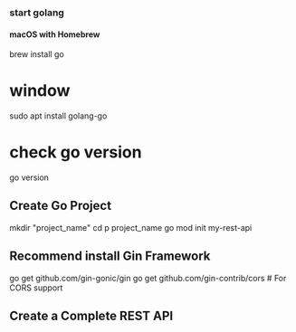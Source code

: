 
### start golang
#### macOS with Homebrew
brew install go

# window
sudo apt install golang-go


# check go version
go version



## Create Go Project
mkdir "project_name"
cd p project_name
go mod init my-rest-api

## Recommend install Gin Framework

go get github.com/gin-gonic/gin
go get github.com/gin-contrib/cors  # For CORS support

## Create a Complete REST API
